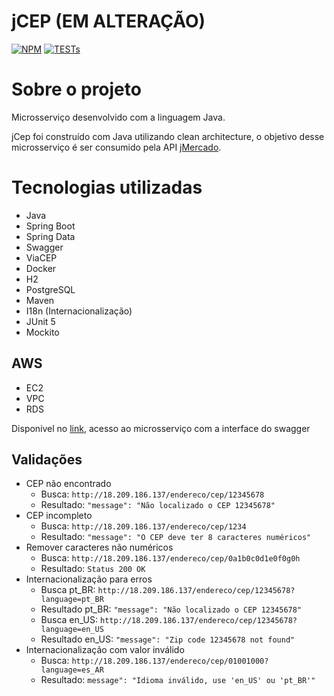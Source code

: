 # jCEP (EM ALTERAÇÃO)
[![NPM](https://img.shields.io/npm/l/react)](https://github.com/ernanilima/jcep/blob/main/LICENSE)
[![TESTs](https://img.shields.io/github/workflow/status/ernanilima/jcep/Java%20CI)](https://github.com/ernanilima/jcep/actions/workflows/java_maven.yml)


# Sobre o projeto
Microsserviço desenvolvido com a linguagem Java.

jCep foi construído com Java utilizando clean architecture, o objetivo desse microsserviço é ser consumido pela API [jMercado](https://github.com/ernanilima/jmercado-backend).

# Tecnologias utilizadas
- Java
- Spring Boot
- Spring Data
- Swagger
- ViaCEP
- Docker
- H2
- PostgreSQL
- Maven
- I18n (Internacionalização)
- JUnit 5
- Mockito

## AWS
- EC2
- VPC
- RDS

Disponível no [link](http://18.209.186.137/swagger-ui/index.html), acesso ao microsserviço com a interface do swagger

## Validações
* CEP não encontrado  
  - Busca: `http://18.209.186.137/endereco/cep/12345678`
  - Resultado: `"message": "Não localizado o CEP 12345678"`
* CEP incompleto
  - Busca: `http://18.209.186.137/endereco/cep/1234`
  - Resultado: `"message": "O CEP deve ter 8 caracteres numéricos"`
* Remover caracteres não numéricos
  - Busca: `http://18.209.186.137/endereco/cep/0a1b0c0d1e0f0g0h`
  - Resultado: `Status 200 OK`
* Internacionalização para erros
  - Busca pt_BR: `http://18.209.186.137/endereco/cep/12345678?language=pt_BR`
  - Resultado pt_BR: `"message": "Não localizado o CEP 12345678"`
  - Busca en_US: `http://18.209.186.137/endereco/cep/12345678?language=en_US`
  - Resultado en_US: `"message": "Zip code 12345678 not found"`
* Internacionalização com valor inválido
  - Busca: `http://18.209.186.137/endereco/cep/01001000?language=es_AR`
  - Resultado: `message": "Idioma inválido, use 'en_US' ou 'pt_BR'"`

